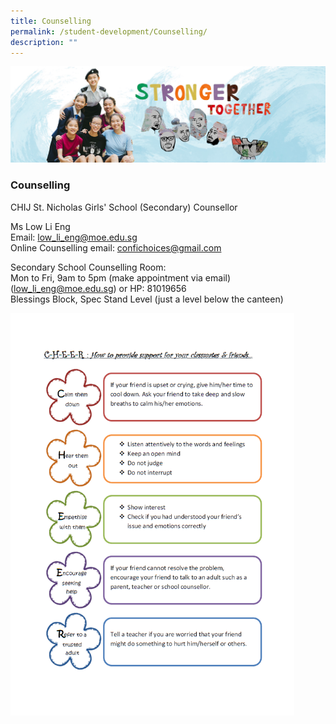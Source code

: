 ```yaml
---
title: Counselling
permalink: /student-development/Counselling/
description: ""
---
```

![](/images/01%20Banner%20Photos/04%20subpage%20student%20development.jpg)

### Counselling

CHIJ St. Nicholas Girls' School (Secondary) Counsellor  
  
Ms Low Li Eng  
Email: [low\_li\_eng@moe.edu.sg](mailto:low_li_eng@moe.edu.sg)  
Online Counselling email: [confichoices@gmail.com](mailto:confichoices@gmail.com)[](mailto:confichoices@gmail.com)[](mailto:confichoices@gmail.com)[](mailto:confichoices@gmail.com)[](mailto:snconfi@gmail.com)  
  
Secondary School Counselling Room:  
Mon to Fri, 9am to 5pm (make appointment via email)  
([low\_li\_eng@moe.edu.sg](mailto:low_li_eng@moe.edu.sg)) or HP: 81019656  
Blessings Block, Spec Stand Level (just a level below the canteen)



<img src="/images/Cheer.png" style="width:90%">